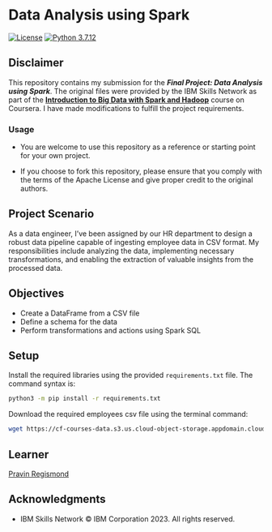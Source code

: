 # Data Analysis using Spark

[![License](https://img.shields.io/badge/License-Apache_2.0-0D76A8?style=flat)](https://opensource.org/licenses/Apache-2.0)
[![Python 3.7.12](https://img.shields.io/badge/Python-3.7.12-green.svg)](https://shields.io/)

## Disclaimer

This repository contains my submission for the ***Final Project: Data Analysis using Spark***. The original files were provided by the IBM Skills Network as part of the **[Introduction to Big Data with Spark and Hadoop](https://www.coursera.org/learn/introduction-to-big-data-with-spark-hadoop)** course on Coursera. I have made modifications to fulfill the project requirements.

### Usage

* You are welcome to use this repository as a reference or starting point for your own project.

* If you choose to fork this repository, please ensure that you comply with the terms of the Apache License and give proper credit to the original authors.

## Project Scenario

As a data engineer, I’ve been assigned by our HR department to design a robust data pipeline capable of ingesting employee data in CSV format. My responsibilities include analyzing the data, implementing necessary transformations, and enabling the extraction of valuable insights from the processed data.

## Objectives

* Create a DataFrame from a CSV file
* Define a schema for the data
* Perform transformations and actions using Spark SQL

## Setup

Install the required libraries using the provided `requirements.txt` file. The command syntax is:

```bash
python3 -m pip install -r requirements.txt
```

Download the required employees csv file using the terminal command:

```bash
wget https://cf-courses-data.s3.us.cloud-object-storage.appdomain.cloud/IBM-BD0225EN-SkillsNetwork/data/employees.csv
```

## Learner

[Pravin Regismond](https://www.linkedin.com/in/pregismond)

## Acknowledgments

* IBM Skills Network © IBM Corporation 2023. All rights reserved.
